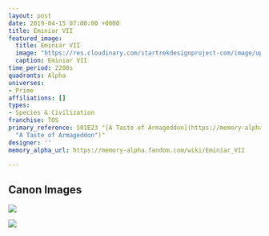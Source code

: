 ```yaml
---
layout: post
date: 2019-04-15 07:00:00 +0000
title: Eminiar VII
featured_image:
  title: Eminiar VII
  image: "https://res.cloudinary.com/startrekdesignproject-com/image/upload/v1555373609/EminiarVII.png"
  caption: Eminiar VII
time_period: 2200s
quadrants: Alpha
universes:
- Prime
affiliations: []
types:
- Species & Civilization
franchise: TOS
primary_reference: S01E23 "[A Taste of Armageddon](https://memory-alpha.fandom.com/wiki/A_Taste_of_Armageddon
  "A Taste of Armageddon")"
designer: ''
memory_alpha_url: https://memory-alpha.fandom.com/wiki/Eminiar_VII

---
```

## Canon Images

![](https://res.cloudinary.com/startrekdesignproject-com/image/upload/v1555373609/EminiarVII1.jpg)

![](https://res.cloudinary.com/startrekdesignproject-com/image/upload/v1555373609/EminiarVII2.jpg)